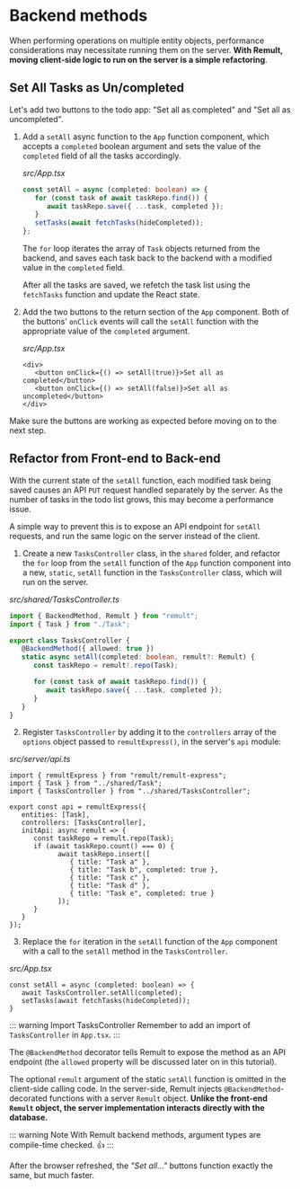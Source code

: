 # Backend methods
When performing operations on multiple entity objects, performance considerations may necessitate running them on the server. **With Remult, moving client-side logic to run on the server is a simple refactoring**.

## Set All Tasks as Un/completed
Let's add two buttons to the todo app: "Set all as completed" and "Set all as uncompleted".

1. Add a `setAll` async function to the `App` function component, which accepts a `completed` boolean argument and sets the value of the `completed` field of all the tasks accordingly.

   *src/App.tsx*
   ```ts
   const setAll = async (completed: boolean) => {
      for (const task of await taskRepo.find()) {
         await taskRepo.save({ ...task, completed });
      }
      setTasks(await fetchTasks(hideCompleted));
   };
   ```

   The `for` loop iterates the array of `Task` objects returned from the backend, and saves each task back to the backend with a modified value in the `completed` field.

   After all the tasks are saved, we refetch the task list using the `fetchTasks` function and update the React state.

2. Add the two buttons to the return section of the `App` component. Both of the buttons' `onClick` events will call the `setAll` function with the appropriate value of the `completed` argument.

   *src/App.tsx*
   ```tsx
   <div>
      <button onClick={() => setAll(true)}>Set all as completed</button>
      <button onClick={() => setAll(false)}>Set all as uncompleted</button>
   </div>
   ```

Make sure the buttons are working as expected before moving on to the next step.

## Refactor from Front-end to Back-end
With the current state of the `setAll` function, each modified task being saved causes an API `PUT` request handled separately by the server. As the number of tasks in the todo list grows, this may become a performance issue.

A simple way to prevent this is to expose an API endpoint for `setAll` requests, and run the same logic on the server instead of the client.

1. Create a new `TasksController` class, in the `shared` folder, and refactor the `for` loop from the `setAll` function of the `App` function component into a new, `static`, `setAll` function in the `TasksController` class, which will run on the server.

*src/shared/TasksController.ts*
```ts
import { BackendMethod, Remult } from "remult";
import { Task } from "./Task";

export class TasksController {
   @BackendMethod({ allowed: true })
   static async setAll(completed: boolean, remult?: Remult) {
      const taskRepo = remult!.repo(Task);

      for (const task of await taskRepo.find()) {
         await taskRepo.save({ ...task, completed });
      }
   }
}
```

2. Register `TasksController` by adding it to the `controllers` array of the `options` object passed to `remultExpress()`, in the server's `api` module:

*src/server/api.ts*
```ts{3,7}
import { remultExpress } from "remult/remult-express";
import { Task } from "../shared/Task";
import { TasksController } from "../shared/TasksController";

export const api = remultExpress({
   entities: [Task],
   controllers: [TasksController],
   initApi: async remult => {
      const taskRepo = remult.repo(Task);
      if (await taskRepo.count() === 0) {
            await taskRepo.insert([
               { title: "Task a" },
               { title: "Task b", completed: true },
               { title: "Task c" },
               { title: "Task d" },
               { title: "Task e", completed: true }
            ]);
      }
   }
});
```

3. Replace the `for` iteration in the `setAll` function of the `App` component with a call to the `setAll` method in the `TasksController`.

*src/App.tsx*
```tsx{2}
const setAll = async (completed: boolean) => {
   await TasksController.setAll(completed);
   setTasks(await fetchTasks(hideCompleted));
}
```

::: warning Import TasksController
Remember to add an import of `TasksController` in `App.tsx`.
:::

The `@BackendMethod` decorator tells Remult to expose the method as an API endpoint (the `allowed` property will be discussed later on in this tutorial). 

The optional `remult` argument of the static `setAll` function is omitted in the client-side calling code. In the server-side, Remult injects `@BackendMethod`-decorated functions with a server `Remult` object. **Unlike the front-end `Remult` object, the server implementation interacts directly with the database.**

::: warning Note
With Remult backend methods, argument types are compile-time checked. :thumbsup:
:::

After the browser refreshed, the *"Set all..."* buttons function exactly the same, but much faster.